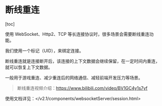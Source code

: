 # 断线重连

[toc]

使用 WebSocket、Http2、TCP 等长连接协议时，很多场景会需要断线重连功能。

我们使用一个标记（UID），来绑定连接。

断线重连就是连接断开后，该连接的上下文数据会继续保留，在一定时间内重连，就可以恢复上下文数据。

一般用于游戏重连、减少重连后的网络通信、减轻前端开发压力等场景。

> 断线重连视频介绍：<https://www.bilibili.com/video/BV1GC4y1s7yf>

使用文档详见：</v2.1/components/websocketServer/session.html>
